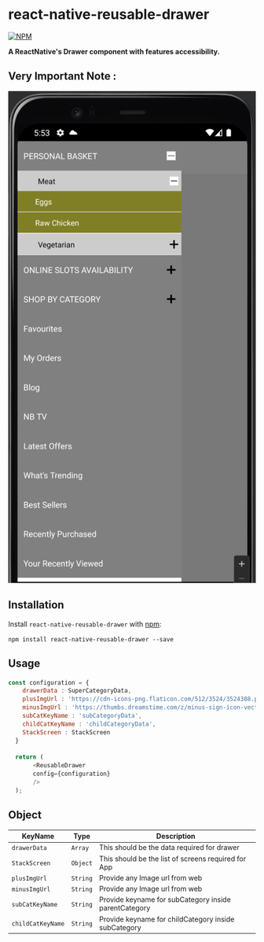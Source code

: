 # react-native-reusable-drawer

[![NPM](https://nodei.co/npm/react-native-drawer.png?downloads=true)](https://nodei.co/npm/react-native-feature-drawer/)

**A ReactNative's Drawer component with features accessibility.**



## Very Important Note :


<img src='assets/DrawerShot.png' alt='img' />

## Installation

Install `react-native-reusable-drawer` with [npm](https://www.npmjs.com/):

```
npm install react-native-reusable-drawer --save

```

## Usage

```javascript
const configuration = {
    drawerData : SuperCategoryData,
    plusImgUrl : 'https://cdn-icons-png.flaticon.com/512/3524/3524388.png',
    minusImgUrl : 'https://thumbs.dreamstime.com/z/minus-sign-icon-vector-symbol-isolated-white-background-logo-concept-your-web-mobile-app-design-133735659.jpg',
    subCatKeyName : 'subCategoryData',
    childCatKeyName : 'childCategoryData',
    StackScreen : StackScreen
  }

  return (
       <ReusableDrawer
       config={configuration}
       /> 
  );
```


## Object


| KeyName      | Type     | Description                                                                     |
| --------- | -------- | ------------------------------------------------------------------------------- |
| `drawerData`                 | `Array`   | This should be the data required for drawer |
| `StackScreen`                 | `Object`   | This should be the list of screens required for App|
| `plusImgUrl`                 | `String`   | Provide any Image url from web|
| `minusImgUrl`                 | `String`   | Provide any Image url from web|
| `subCatKeyName`                 | `String`   | Provide keyname for subCategory inside parentCategory |
| `childCatKeyName`                 | `String`   | Provide keyname for childCategory inside subCategory |
